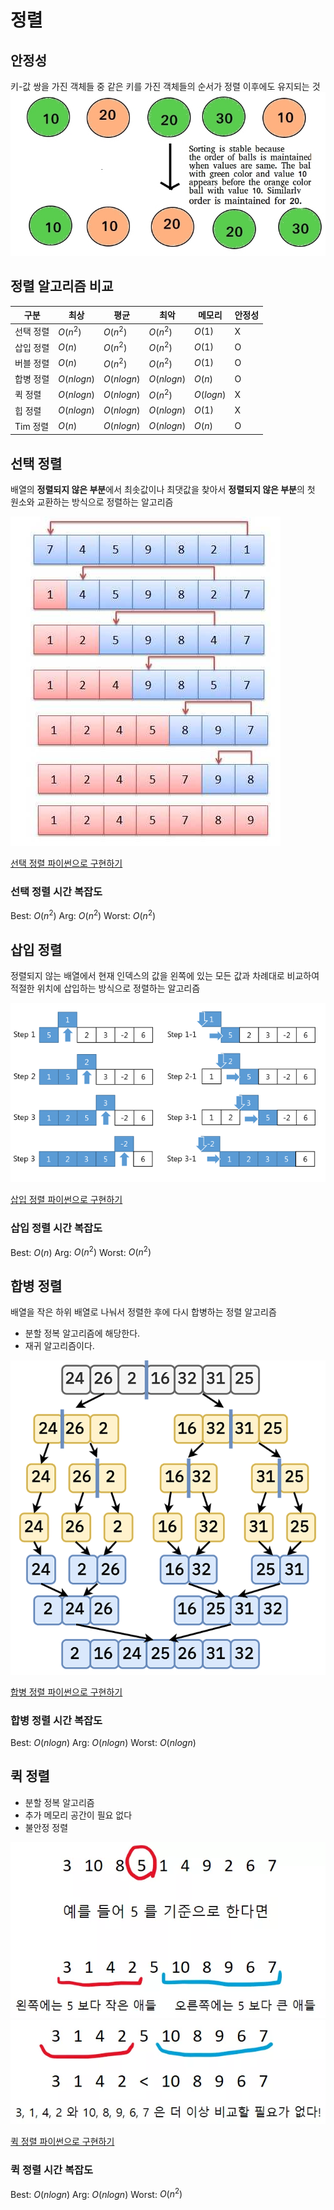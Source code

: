 # 정렬

## 안정성

키-값 쌍을 가진 객체들 중 같은 키를 가진 객체들의 순서가 정렬 이후에도 유지되는 것
![alt text](./image/stability.png)

## 정렬 알고리즘 비교

| 구분      | 최상       | 평균       | 최악       | 메모리    | 안정성 |
| --------- | ---------- | ---------- | ---------- | --------- | ------ |
| 선택 정렬 | $O(n^2)$   | $O(n^2)$   | $O(n^2)$   | $O(1)$    | X      |
| 삽입 정렬 | $O(n)$     | $O(n^2)$   | $O(n^2)$   | $O(1)$    | O      |
| 버블 정렬 | $O(n)$     | $O(n^2)$   | $O(n^2)$   | $O(1)$    | O      |
| 합병 정렬 | $O(nlogn)$ | $O(nlogn)$ | $O(nlogn)$ | $O(n)$    | O      |
| 퀵 정렬   | $O(nlogn)$ | $O(nlogn)$ | $O(n^2)$   | $O(logn)$ | X      |
| 힙 정렬   | $O(nlogn)$ | $O(nlogn)$ | $O(nlogn)$ | $O(1)$    | X      |
| Tim 정렬  | $O(n)$     | $O(nlogn)$ | $O(nlogn)$ | $O(n)$    | O      |

## 선택 정렬

배열의 **정렬되지 않은 부분**에서 최솟값이나 최댓값을 찾아서 **정렬되지 않은 부분**의 첫 원소와 교환하는 방식으로 정렬하는 알고리즘

![alt text](./image/select_sort.png)

[선택 정렬 파이썬으로 구현하기](./code/selection_sort.py)

### 선택 정렬 시간 복잡도

Best: $O(n^2)$
Arg: $O(n^2)$
Worst: $O(n^2)$

## 삽입 정렬

정렬되지 않는 배열에서 현재 인덱스의 값을 왼쪽에 있는 모든 값과 차례대로 비교하여 적절한 위치에 삽입하는 방식으로 정렬하는 알고리즘

![alt text](./image/insert_sort.png)

[삽입 정렬 파이썬으로 구현하기](./code/insertion_sort.py)

### 삽입 정렬 시간 복잡도

Best: $O(n)$
Arg: $O(n^2)$
Worst: $O(n^2)$

## 합병 정렬

배열을 작은 하위 배열로 나눠서 정렬한 후에 다시 합병하는 정렬 알고리즘

- 분할 정복 알고리즘에 해당한다.
- 재귀 알고리즘이다.

![alt text](./image/merge_sort.png)

[합병 정렬 파이썬으로 구현하기](./code/merge_sort.py)

### 합병 정렬 시간 복잡도

Best: $O(nlogn)$
Arg: $O(nlogn)$
Worst: $O(nlogn)$

## 퀵 정렬

- 분할 정복 알고리즘
- 추가 메모리 공간이 필요 없다
- 불안정 정렬

![alt text](./image/quick_sort1.png)
![alt text](./image/quick_sort2.png)

[퀵 정렬 파이썬으로 구현하기](./code/quick_sort.py)

### 퀵 정렬 시간 복잡도

Best: $O(nlogn)$
Arg: $O(nlogn)$
Worst: $O(n^2)$
